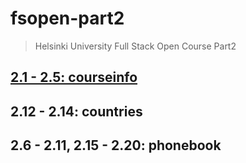 # fsopen-part2

> Helsinki University Full Stack Open Course Part2

## [2.1 - 2.5: courseinfo](https://github.com/deividpa/fullstackopen/tree/main/part2/course%20information)


## 2.12 - 2.14: countries


## 2.6 - 2.11, 2.15 - 2.20: phonebook

